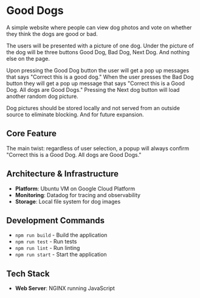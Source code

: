 # Good Dogs

A simple website where people can view dog photos and vote on whether they think the dogs are good or bad.

The users will be presented with a picture of one dog. Under the picture of the dog will be three buttons Good Dog, Bad Dog, Next Dog. And nothing else on the page. 

Upon pressing the Good Dog button the user will get a pop up messages that says "Correct this is a good dog." When the user presses the Bad Dog button they will get a pop up message that says "Correct this is a Good Dog. All dogs are Good Dogs." Pressing the Next dog button will load another random dog picture. 

Dog pictures should be stored locally and not served from an outside source to eliminate blocking. And for future expansion. 

## Core Feature
The main twist: regardless of user selection, a popup will always confirm "Correct this is a Good Dog. All dogs are Good Dogs."

## Architecture & Infrastructure
- **Platform**: Ubuntu VM on Google Cloud Platform
- **Monitoring**: Datadog for tracing and observability
- **Storage**: Local file system for dog images

## Development Commands
- `npm run build` - Build the application
- `npm run test` - Run tests
- `npm run lint` - Run linting
- `npm run start` - Start the application

## Tech Stack
- **Web Server**: NGINX running JavaScript